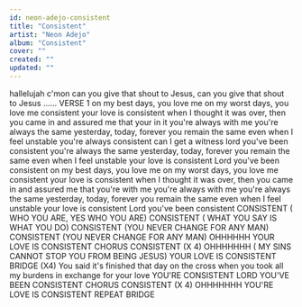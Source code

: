 ```yaml
---
id: neon-adejo-consistent
title: "Consistent"
artist: "Neon Adejo"
album: "Consistent"
cover: ""
created: ""
updated: ""
---
```


hallelujah
c'mon can you give that shout to Jesus, can you give that shout to Jesus
......
VERSE 1
 on my best days, you love me
on my worst days, you love me
consistent
your love is consistent
when I thought it was over, then you came in and assured me that your in it
you're always with me
you're always the same yesterday, today, forever
you remain the same even when I feel unstable
you're always consistent
can I get a witness
lord you've been consistent
you're always the same yesterday, today, forever
you remain the same even when I feel unstable
your love is consistent
Lord you've been consistent
on my best days, you love me
on my worst days, you love me
consistent
your love is consistent
when I thought it was over, then you came in and assured me that you're with me
you're always with me
you're always the same yesterday, today, forever
you remain the same even when I feel unstable
your love is consistent
Lord you've been consistent
CONSISTENT ( WHO YOU ARE, YES WHO YOU ARE)
CONSISTENT ( WHAT YOU SAY IS WHAT YOU DO)
CONSISTENT (YOU NEVER CHANGE FOR ANY MAN)
CONSISTENT (YOU NEVER CHANGE FOR ANY MAN)
OHHHHHH
 YOUR LOVE IS CONSISTENT
CHORUS
CONSISTENT (X 4)
OHHHHHHH ( MY SINS CANNOT STOP YOU FROM BEING JESUS)
YOUR LOVE IS CONSISTENT
BRIDGE (X4)
You said it's finished that day on the cross
when you took all my burdens in exchange for your love
YOU'RE CONSISTENT
LORD YOU'VE BEEN CONSISTENT
CHORUS
CONSISTENT (X 4)
OHHHHHHH
YOU'RE LOVE IS CONSISTENT
REPEAT BRIDGE